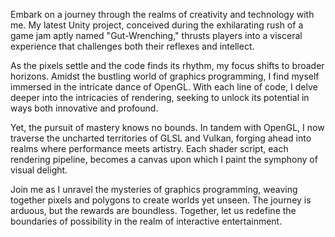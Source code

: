 Embark on a journey through the realms of creativity and technology with me. My latest Unity project, conceived during the exhilarating rush of a game jam aptly named "Gut-Wrenching," thrusts players into a visceral experience that challenges both their reflexes and intellect.

As the pixels settle and the code finds its rhythm, my focus shifts to broader horizons. Amidst the bustling world of graphics programming, I find myself immersed in the intricate dance of OpenGL. With each line of code, I delve deeper into the intricacies of rendering, seeking to unlock its potential in ways both innovative and profound.

Yet, the pursuit of mastery knows no bounds. In tandem with OpenGL, I now traverse the uncharted territories of GLSL and Vulkan, forging ahead into realms where performance meets artistry. Each shader script, each rendering pipeline, becomes a canvas upon which I paint the symphony of visual delight.

Join me as I unravel the mysteries of graphics programming, weaving together pixels and polygons to create worlds yet unseen. The journey is arduous, but the rewards are boundless. Together, let us redefine the boundaries of possibility in the realm of interactive entertainment.
<!--
**MariusCostinDinu/MariusCostinDinu** is a ✨ _special_ ✨ repository because its `README.md` (this file) appears on your GitHub profile.

Here are some ideas to get you started:

- 🔭 I’m currently working on ...
- 🌱 I’m currently learning ...
- 👯 I’m looking to collaborate on ...
- 🤔 I’m looking for help with ...
- 💬 Ask me about ...
- 📫 How to reach me: ...
- 😄 Pronouns: ...
- ⚡ Fun fact: ...
-->
